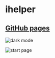 # ihelper

## [GitHub pages](https://boriskrasko.github.io/ihelper)

![dark mode](https://boriskrasko.github.io/ihelper/covers/dark.png)

![start page](https://boriskrasko.github.io/ihelper/covers/start.png)

